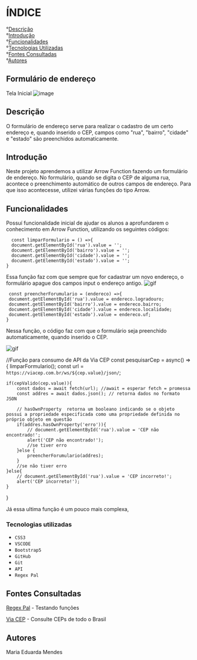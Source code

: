 
# ÍNDICE
 
°[Descrição](#descri%C3%A7%C3%A3o)  
°[Introdução](#introdu%C3%A7%C3%A3o)  
°[Funcionalidades](#funcionalidades)  
°[Tecnologias Utilizadas](#tecnologias-utilizadas)  
°[Fontes Consultadas](#fontes-consultadas)  
°[Autores](#autores)  

## Formulário de endereço

Tela Inicial
![image](https://github.com/imdoarda/form-CadEndereco/assets/127868962/6ea28395-d7f9-40ea-9956-5847e98e452a)

## Descrição

O formulário de endereço serve para realizar o cadastro de um certo endereço e, quando inserido o CEP, campos como "rua", "bairro", "cidade" e "estado" são preenchidos automaticamente.

    
## Introdução

 Neste projeto aprendemos a utilizar Arrow Function fazendo um formulário de endereço.  No formulário, quando se digita o CEP de alguma rua, acontece o preenchimento automático de outros campos de endereço. Para que isso acontecesse, utilizei várias funções do tipo Arrow.

## Funcionalidades

Possuí funcionalidade inicial de ajudar os alunos a aprofundarem o conhecimento em Arrow Function, utilizando os seguintes códigos:

      const limparFormulario = () =>{
      document.getElementById('rua').value = '';
      document.getElementById('bairro').value = '';
      document.getElementById('cidade').value = '';
      document.getElementById('estado').value = '';
    }
  Essa função faz com que sempre que for cadastrar um novo endereço, o formulário apague dos campos input o endereço antigo.
  ![gif](https://github.com/imdoarda/form-CadEndereco/assets/127868962/c45aafca-b4dc-459d-8842-2bc466a0ddd3)


     const preencherForumulario = (endereco) =>{
     document.getElementById('rua').value = endereco.logradouro;
     document.getElementById('bairro').value = endereco.bairro;
     document.getElementById('cidade').value = endereco.localidade;
     document.getElementById('estado').value = endereco.uf;
    }

   Nessa função, o código faz com que o formulário seja preenchido automaticamente, quando inserido o CEP.
   
   ![gif](https://github.com/imdoarda/form-CadEndereco/assets/127868962/8d3f3110-2fb0-438e-86f6-48d7638c821b)

  //Função para consumo de API da Via CEP
const pesquisarCep = async() => {
    limparFormulario();
    const url = `https://viacep.com.br/ws/${cep.value}/json/`;
    
    if(cepValido(cep.value)){
        const dados = await fetch(url); //await = esperar fetch = promessa
        const addres = await dados.json(); // retorna dados no formato JSON
        
        // hasOwnProperty  retorna um booleano indicando se o objeto possui a propriedade especificada como uma propriedade definida no próprio objeto em questão
        if(addres.hasOwnProperty('erro')){ 
            // document.getElementById('rua').value = 'CEP não encontrado!';
            alert('CEP não encontrado!');
            //se tiver erro
        }else {
            preencherForumulario(addres);
        }
        //se não tiver erro
    }else{
        // document.getElementById('rua').value = 'CEP incorreto!';
        alert('CEP incorreto!');
    } 
}

Já essa ultima função é um pouco mais complexa,

### Tecnologias utilizadas


* ``CSS3``
* ``VSCODE``
*  ``Bootstrap5``
*  ``GitHub``
*  ``Git``
* ``API``
* ``Regex Pal``

## Fontes Consultadas

[Regex Pal](https://www.regexpal.com/) - Testando funções

[Via CEP]( https://viacep.com.br/) - Consulte CEPs de todo o Brasil


## Autores

Maria Eduarda Mendes 
